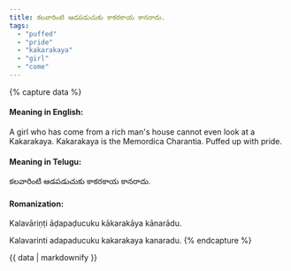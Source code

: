 ```yaml
---
title: కలవారింటి ఆడపడుచుకు కాకరకాయ కానరాదు.
tags:
  - "puffed"
  - "pride"
  - "kakarakaya"
  - "girl"
  - "come"
---
```


{% capture data %}
#### Meaning in English:
A girl who has come from a rich man's house cannot even look at a Kakarakaya.
Kakarakaya is the Memordica Charantia.
Puffed up with pride.

#### Meaning in Telugu:
కలవారింటి ఆడపడుచుకు కాకరకాయ కానరాదు.

#### Romanization:
Kalavāriṇṭi āḍapaḍucuku kākarakāya kānarādu.

Kalavarinti adapaducuku kakarakaya kanaradu.
{% endcapture %}

{{ data | markdownify }}

